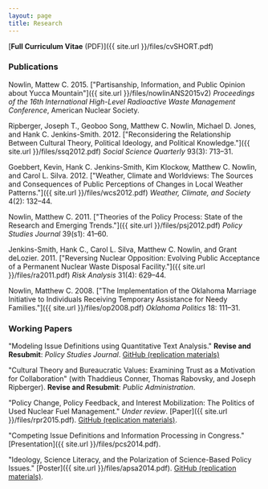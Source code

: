 ```yaml
---
layout: page
title: Research
---
```


[__Full Curriculum Vitae__ (PDF)]({{ site.url }}/files/cvSHORT.pdf)

### Publications

Nowlin, Mattew C. 2015. ["Partisanship, Information, and Public Opinion about Yucca Mountain"]({{ site.url }}/files/nowlinANS2015v2) _Proceedings of the 16th International High-Level Radioactive Waste Management Conference_, American Nuclear Society.

Ripberger, Joseph T., Geoboo Song, Matthew C. Nowlin, Michael D. Jones, and Hank C. Jenkins-Smith. 2012. ["Reconsidering the Relationship Between Cultural Theory, Political Ideology, and Political Knowledge."]({{ site.url }}/files/ssq2012.pdf) _Social Science Quarterly_ 93(3): 713–31.

Goebbert, Kevin, Hank C. Jenkins-Smith, Kim Klockow, Matthew C. Nowlin, and Carol L. Silva. 2012. ["Weather, Climate and Worldviews: The Sources and Consequences of Public Perceptions of Changes in Local Weather Patterns."]({{ site.url }}/files/wcs2012.pdf) _Weather, Climate, and Society_ 4(2): 132–44.

Nowlin, Matthew C. 2011. ["Theories of the Policy Process: State of the Research and Emerging Trends."]({{ site.url }}/files/psj2012.pdf) _Policy Studies Journal_ 39(s1): 41–60.

Jenkins-Smith, Hank C., Carol L. Silva, Matthew C. Nowlin, and Grant deLozier. 2011. ["Reversing Nuclear Opposition: Evolving Public Acceptance of a Permanent Nuclear Waste Disposal Facility."]({{ site.url }}/files/ra2011.pdf) _Risk Analysis_ 31(4): 629–44.

Nowlin, Matthew C. 2008. ["The Implementation of the Oklahoma Marriage Initiative to Individuals Receiving Temporary Assistance for Needy Families."]({{ site.url }}/files/op2008.pdf) _Oklahoma Politics_ 18: 111–31.

### Working Papers

"Modeling Issue Definitions using Quantitative Text Analysis." __Revise and Resubmit__: _Policy Studies Journal_. [GitHub (replication materials)](https://github.com/mnowlin/IssueDefinitions) 

"Cultural Theory and Bureaucratic Values: Examining Trust as a Motivation for Collaboration" (with Thaddieus Conner, Thomas Rabovsky, and Joseph Ripberger).
__Revise and Resubmit__:  _Public Administration_. 

"Policy Change, Policy Feedback, and Interest Mobilization: The Politics of Used Nuclear Fuel Management." _Under review_. [Paper]({{ site.url }}/files/rpr2015.pdf). [GitHub (replication materials)](https://github.com/mnowlin/PolicyChange).

"Competing Issue Definitions and Information Processing in
Congress." [Presentation]({{ site.url }}/files/pcs2014.pdf).

"Ideology, Science Literacy, and the Polarization of
Science-Based Policy Issues." [Poster]({{ site.url }}/files/apsa2014.pdf). [GitHub (replication materials)](https://github.com/mnowlin/ScienceLiteracy).
